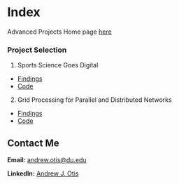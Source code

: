 # Index
Advanced Projects Home page [here](https://github.com/JAMPS657/Advanced_Programming_Projects)

### Project Selection

1. Sports Science Goes Digital 
- [Findings](https://github.com/JAMPS657/Advanced_Programming_Projects/blob/main/Projects/Sports%20Science%20Goes%20Digital/Writeup_final_project_ds_tools_II.pdf)
- [Code](https://github.com/JAMPS657/Advanced_Programming_Projects/blob/main/Projects/Sports%20Science%20Goes%20Digital/Analysis%20of%20Rocket%20League%20Replay%20Metrics.ipynb)

2. Grid Processing for Parallel and Distributed Networks
- [Findings]()
- [Code]()

## Contact Me
**Email:** andrew.otis@du.edu

**LinkedIn:** [Andrew J. Otis](https://www.linkedin.com/in/andrew-james-otis/)
